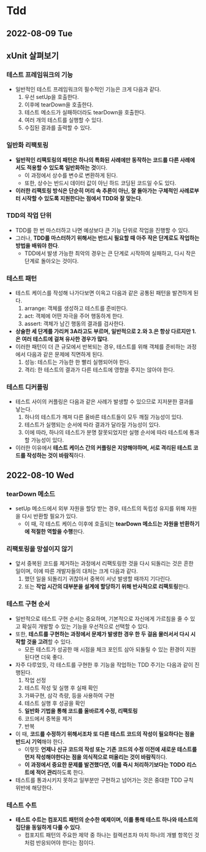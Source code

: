 # Tdd
## 2022-08-09 Tue
## xUnit 살펴보기 
### 테스트 프레임워크의 기능
* 일반적인 테스트 프레임워크의 필수적인 기능은 크게 다음과 같다.
  1. 우선 setUp을 호출한다.
  2. 이후에 tearDown을 호출한다.
  3. 테스트 메소드가 실패하더라도 tearDown을 호출한다.
  4. 여러 개의 테스트를 실행할 수 있다.
  5. 수집된 결과를 출력할 수 있다.

### 일반화 리팩토링
* **일반적인 리팩토링의 패턴은 하나의 특화된 사례에만 동작하는 코드를 다른 사례에서도 적용할 수 있도록 일반화하는 것**이다.
  * 이 과정에서 상수를 변수로 변환하게 된다.
  * 또한, 상수는 반드시 데이터 값이 아닌 하드 코딩된 코드일 수도 있다.
* **이러한 리팩토링 방식은 단순히 머리 속 추론이 아닌, 잘 돌아가는 구체적인 사례로부터 시작할 수 있도록 지원한다는 점에서 TDD와 잘 맞는다**.

### TDD의 작업 단위
* TDD를 한 번 마스터하고 나면 예상보다 큰 기능 단위로 작업을 진행할 수 있다.
* 그러나, **TDD를 마스터하기 위해서는 반드시 필요할 때 아주 작은 단계로도 작업하는 방법을 배워야 한다**.
  * TDD에서 발생 가능한 최악의 경우는 큰 단계로 시작하여 실패하고, 다시 작은 단계로 돌아오는 것이다.

### 테스트 패턴
* 테스트 케이스를 작성해 나가다보면 이윽고 다음과 같은 공통된 패턴을 발견하게 된다.
  1. arrange: 객체를 생성하고 테스트를 준비한다.
  2. act: 객체에 어떤 자극을 주어 행동하게 한다.
  3. assert: 객체가 남긴 행동의 결과를 검사한다.
* **상술한 세 단계를 가리켜 3A라고도 부르며, 일반적으로 2.와 3.은 항상 다르지만 1.은 여러 테스트에 걸쳐 유사한 경우가 많다**.
* 이러한 패턴이 더 큰 규모에서 반복되는 경우, 테스트를 위해 객체를 준비하는 과정에서 다음과 같은 문제에 직면하게 된다.
  1. 성능: 테스트는 가능한 한 빨리 실행되어야 한다.
  2. 격리: 한 테스트의 결과가 다른 테스트에 영향을 주지는 않아야 한다.

### 테스트 디커플링
* 테스트 사이의 커플링은 다음과 같은 사례가 발생할 수 있으므로 지저분한 결과를 낳는다.
  1. 하나의 테스트가 깨져 다른 올바른 테스트들이 모두 깨질 가능성이 있다.
  2. 테스트가 실행되는 순서에 따라 결과가 달라질 가능성이 있다.
  3. 이에 따라, 하나의 테스트가 분명 잘못되었지만 실행 순서에 따라 테스트에 통과할 가능성이 있다.
* 이러한 이유에서 **테스트 케이스 간의 커플링은 지양해야하며, 서로 격리된 테스트 코드를 작성하는 것이 바람직**하다.

## 2022-08-10 Wed
### tearDown 메소드
* setUp 메소드에서 외부 자원을 할당 받는 경우, 테스트의 독립성 유지를 위해 자원을 다시 반환할 필요가 있다.
  * 이 때, 각 테스트 케이스 이후에 호출되는 **tearDown 메소드는 자원을 반환하기에 적절한 역할을 수행**한다.

### 리팩토링을 망설이지 않기
* 앞서 중복된 코드를 제거하는 과정에서 리팩토링한 것을 다시 되돌리는 것은 흔한 일이며, 이에 따른 개발자들의 대처는 크게 다음과 같다.
  1. 했던 일을 되돌리기 귀찮아서 중복이 서넛 발생할 때까지 기다린다.
  2. 또는 **작업 시간의 대부분을 설계에 할당하기 위해 반사적으로 리팩토링**한다.

### 테스트 구현 순서
* 일반적으로 테스트 구현 순서는 중요하며, 기본적으로 자신에게 가르침을 줄 수 있고 확실히 개발할 수 있는 기능을 우선적으로 선택할 수 있다.
* 또한, **테스트를 구현하는 과정에서 문제가 발생한 경우 한 두 걸음 물러서서 다시 시작할 것을 고려**할 수 있다.
  * 모든 테스트가 성공한 매 시점을 체크 포인트 삼아 되돌릴 수 있는 환경이 지원된다면 더욱 좋다.
* 자주 다루었듯, 각 테스트를 구현한 후 기능을 작업하는 TDD 주기는 다음과 같이 진행된다.
  1. 작업 선정
  2. 테스트 작성 및 실행 후 실패 확인
  3. 가짜구현, 삼각 측량, 등을 사용하여 구현
  4. 테스트 실행 후 성공을 확인
  5. **일반화 기법을 통해 코드를 올바르게 수정, 리팩토링**
  6. 코드에서 중복을 제거
  7. 반복
* 이 때, **코드를 수정하기 위해서조차 또 다른 테스트 코드의 작성이 필요하다는 점을 반드시 기억**해야 한다. 
  * 이렇듯 **언제나 신규 코드의 작성 또는 기존 코드의 수정 이전에 새로운 테스트를 먼저 작성해야한다는 점을 의식적으로 떠올리는 것이 바람직**하다.
  * **이 과정에서 중요한 문제를 발견했다면, 이를 즉시 처리하기보다는 TODO 리스트에 적어 관리**하도록 한다.
* 테스트를 통과시키지 못하고 일부분만 구현하고 넘어가는 것은 중대한 TDD 규칙 위반에 해당한다.

### 테스트 수트
* **테스트 수트는 컴포지트 패턴의 순수한 예제이며, 이를 통해 테스트 하나와 테스트의 집단을 동일하게 다룰 수 있다**.
  * 컴포지트 패턴의 주요한 제약 중 하나는 컬렉션조차 마치 하나의 개별 항목인 것처럼 반응되어야 한다는 점이다.